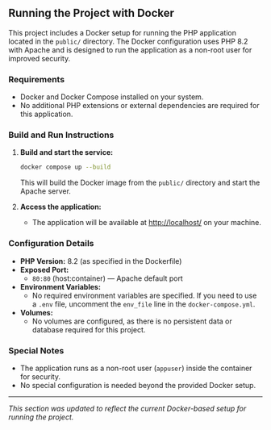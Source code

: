 ## Running the Project with Docker

This project includes a Docker setup for running the PHP application located in the `public/` directory. The Docker configuration uses PHP 8.2 with Apache and is designed to run the application as a non-root user for improved security.

### Requirements
- Docker and Docker Compose installed on your system.
- No additional PHP extensions or external dependencies are required for this application.

### Build and Run Instructions
1. **Build and start the service:**
   ```sh
   docker compose up --build
   ```
   This will build the Docker image from the `public/` directory and start the Apache server.

2. **Access the application:**
   - The application will be available at [http://localhost/](http://localhost/) on your machine.

### Configuration Details
- **PHP Version:** 8.2 (as specified in the Dockerfile)
- **Exposed Port:**
  - `80:80` (host:container) — Apache default port
- **Environment Variables:**
  - No required environment variables are specified. If you need to use a `.env` file, uncomment the `env_file` line in the `docker-compose.yml`.
- **Volumes:**
  - No volumes are configured, as there is no persistent data or database required for this project.

### Special Notes
- The application runs as a non-root user (`appuser`) inside the container for security.
- No special configuration is needed beyond the provided Docker setup.

---

*This section was updated to reflect the current Docker-based setup for running the project.*